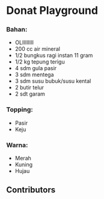 # Donat Playground

### Bahan:
- OLIIIIIIII
- 200 cc air mineral
- 1/2 bungkus ragi instan 11 gram
- 1/2 kg tepung terigu
- 4 sdm gula pasir
- 3 sdm mentega
- 3 sdm susu bubuk/susu kental
- 2 butir telur
- 2 sdt garam

### Topping:
- Pasir
- Keju

### Warna:
- Merah
- Kuning
- Hujau

## Contributors
